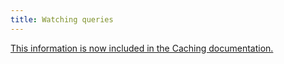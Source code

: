```yaml
---
title: Watching queries
---
```


[This information is now included in the Caching documentation.](/caching/)

